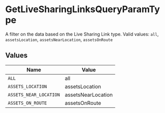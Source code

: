 # GetLiveSharingLinksQueryParamType

A filter on the data based on the Live Sharing Link type.  Valid values: `all`, `assetsLocation`, `assetsNearLocation`, `assetsOnRoute`


## Values

| Name                   | Value                  |
| ---------------------- | ---------------------- |
| `ALL`                  | all                    |
| `ASSETS_LOCATION`      | assetsLocation         |
| `ASSETS_NEAR_LOCATION` | assetsNearLocation     |
| `ASSETS_ON_ROUTE`      | assetsOnRoute          |